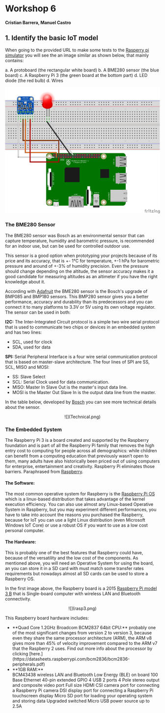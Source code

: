# Workshop 6
#### Cristian Barrera, Manuel Castro


## 1. Identify the basic IoT model

When going to the provided URL to make some tests to the [Rasperry pi simulator](https://azure-samples.github.io/raspberry-pi-web-simulator/#GetStarted) you will see the an image similar as shown below, that mainly contains:

 a. A protoboard (the rectangular white board)
 b. A BME280 sensor (the blue board)
 c. A Raspberry Pi 3 (the green board at the bottom part)
 d. LED diode (the red bulb)
 d. Wires

![](turnOnpng.png)

### The BME280 Sensor

The BME280 sensor was Bosch as an environmental sensor that can capture temperature, humidity and barometric pressure, is recommended for an indoor use, but can be used for controlled outdoor use.

This sensor is a good option when prototyping your projects because of its price and its accuracy, that is 
+- 1°C for temperature, +-1 hPa for barometric pressure and around of +-3% of humidity precision. Even the pressure should change depending on the altitude, the sensor accuracy makes it a good candidate for measuring altitudes as an altimeter if you have the right knowledge about it.

According with [Adafruit](https://www.adafruit.com/product/2652) the BME280 sensor is the Bosch's upgrade of BMP085 and BMP180 sensors. This BMP280 sensor gives you a better performance, accuracy and durability than its predecessors and you can connect it to many platforms to 3.3V or 5V using its own voltage regulator. 
The sensor can be used in both:

**I2C:** The Inter-Integrated Circuit protocol is a simple two wire serial protocol that is used to communicate two chips or devices in an embedded system and has two lines: <br>
<ul>
<li>SCL, used for clock</li>
<li>SDA, used for data</li></ul>

**SPI:** Serial Peripheral Interface is a four wire serial communication protocol that is based on master-slave architecture. The four lines of SPI are SS, SCL, MISO and MOSI:
<ul>
<li>SS: Slave Select</li>
<li>SCL: Serial Clock used for data communication.</li>


<li>MISO: Master In Slave Out is the master's input data line.</li>
<li>MOSI is the Master Out Slave In is the output data line from the master.</li>
</ul>

In the table below, developed by [Bosch](https://www.bosch-sensortec.com/products/environmental-sensors/humidity-senors-bme280/) you can see more technical details about the sensor.
<center>![](Technical.png)</center>


### The Embedded System

The Raspberry Pi 3 is a board created and supported by the Raspberry foundation and is part of all the Raspberry Pi family that removes the high entry cost to computing for people across all demographics: while children can benefit from a computing education that previously wasn’t open to them, many adults have also historically been priced out of using computers for enterprise, entertainment and creativity. Raspberry Pi eliminates those barriers. Paraphrased  from [Raspberry](https://www.raspberrypi.com/about/).

#### The Software:
The most common operative system for Raspberry is the [Raspberry Pi OS](https://www.raspberrypi.com/software/) which is a linux-based distribution that takes advantage of the kernel execution efficiency. You can also use almost any Linux-based Operative System in Raspberry, but you may experiment different performances, you have to take into account the reasons you purchased the Raspberry, because for IoT you can use a light Linux distribution (even Microsoft Windows IoT Core) or use a robust OS if you want to use as a low cost personal computer. 

#### The Hardware:
This is probably one of the best features that Raspberry could have, because of the versatility and the low cost of the components. As mentioned above, you will need an Operative System for using the board, an you can store it in a SD card with must match some transfer rates requirements but nowadays almost all SD cards can be used to store a Raspberry OS. 

In the first image above, the Raspberry board is a 2015 [Raspberry Pi model 3 B](https://www.raspberrypi.com/products/raspberry-pi-3-model-b/) that is Single-board computer with wireless LAN and Bluetooth connectivity.
<center>![](rasp3.png)</center>

This Raspberry board hardware includes:
<ul>
<li>**Quad Core 1.2GHz Broadcom BCM2837 64bit CPU:** probably one of the most significant changes from version 2 to version 3, because even they share the same processor architecture (ARM), the ARM v8  gives more than 45% of velocity improvement compared to the ARM v7 that the Raspberry 2 uses. Find out more info about the processor by clicking [here.](https://datasheets.raspberrypi.com/bcm2836/bcm2836-peripherals.pdf)  </li>
<li>**1GB RAM:** </li>
BCM43438 wireless LAN and Bluetooth Low Energy (BLE) on board
100 Base Ethernet
40-pin extended GPIO
4 USB 2 ports
4 Pole stereo output and composite video port
Full size HDMI
CSI camera port for connecting a Raspberry Pi camera
DSI display port for connecting a Raspberry Pi touchscreen display
Micro SD port for loading your operating system and storing data
Upgraded switched Micro USB power source up to 2.5A

</ul>

